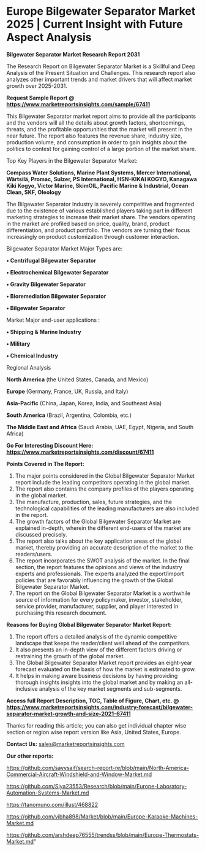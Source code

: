 # Europe Bilgewater Separator Market 2025 | Current Insight with Future Aspect Analysis

<strong>Bilgewater Separator Market Research Report 2031</strong>

The Research Report on Bilgewater Separator Market is a Skillful and Deep Analysis of the Present Situation and Challenges. This research report also analyzes other important trends and market drivers that will affect market growth over 2025-2031.

<strong>Request Sample Report @ <a href=https://www.marketreportsinsights.com/sample/67411>https://www.marketreportsinsights.com/sample/67411</a></strong>

This Bilgewater Separator market report aims to provide all the participants and the vendors will all the details about growth factors, shortcomings, threats, and the profitable opportunities that the market will present in the near future. The report also features the revenue share, industry size, production volume, and consumption in order to gain insights about the politics to contest for gaining control of a large portion of the market share.

Top Key Players in the Bilgewater Separator Market:

<strong>Compass Water Solutions, Marine Plant Systems, Mercer International, Wärtsilä, Promac, Sulzer, PS International, HSN-KIKAI KOGYO, Kanagawa Kiki Kogyo, Victor Marine, SkimOIL, Pacific Marine & Industrial, Ocean Clean, SKF, Oleology</strong>

The Bilgewater Separator Industry is severely competitive and fragmented due to the existence of various established players taking part in different marketing strategies to increase their market share. The vendors operating in the market are profiled based on price, quality, brand, product differentiation, and product portfolio. The vendors are turning their focus increasingly on product customization through customer interaction.

Bilgewater Separator Market Major Types are:

<strong>• Centrifugal Bilgewater Separator

• Electrochemical Bilgewater Separator

• Gravity Bilgewater Separator

• Bioremediation Bilgewater Separator

• Bilgewater Separator</strong>

Market Major end-user applications :

<strong>• Shipping & Marine Industry

• Military

• Chemical Industry</strong>

Regional Analysis

</u><strong><b>North America</b></strong> (the United States, Canada, and Mexico)

<strong><b>Europe </b></strong>(Germany, France, UK, Russia, and Italy)

<strong><b>Asia-Pacific</b></strong> (China, Japan, Korea, India, and Southeast Asia)

<strong><b>South America</b></strong> (Brazil, Argentina, Colombia, etc.)

<strong><b>The Middle East and Africa</b></strong> (Saudi Arabia, UAE, Egypt, Nigeria, and South Africa)

<strong>Go For Interesting Discount Here: <a href=https://www.marketreportsinsights.com/discount/67411>https://www.marketreportsinsights.com/discount/67411</a></strong>

<strong>Points Covered in The Report:</strong>
<ol>
  <li>The major points considered in the Global Bilgewater Separator Market report include the leading competitors operating in the global market.</li>
  <li>The report also contains the company profiles of the players operating in the global market.</li>
  <li>The manufacture, production, sales, future strategies, and the technological capabilities of the leading manufacturers are also included in the report.</li>
  <li>The growth factors of the Global Bilgewater Separator Market are explained in-depth, wherein the different end-users of the market are discussed precisely.</li>
  <li>The report also talks about the key application areas of the global market, thereby providing an accurate description of the market to the readers/users.</li>
  <li>The report incorporates the SWOT analysis of the market. In the final section, the report features the opinions and views of the industry experts and professionals. The experts analyzed the export/import policies that are favorably influencing the growth of the Global Bilgewater Separator Market.</li>
  <li>The report on the Global Bilgewater Separator Market is a worthwhile source of information for every policymaker, investor, stakeholder, service provider, manufacturer, supplier, and player interested in purchasing this research document.</li>
</ol>
<strong>Reasons for Buying Global Bilgewater Separator Market Report:</strong>

<ol>
  <li>The report offers a detailed analysis of the dynamic competitive landscape that keeps the reader/client well ahead of the competitors.</li>
  <li>It also presents an in-depth view of the different factors driving or restraining the growth of the global market.</li>
  <li>The Global Bilgewater Separator Market report provides an eight-year forecast evaluated on the basis of how the market is estimated to grow.</li>
  <li>It helps in making aware business decisions by having providing thorough insights insights into the global market and by making an all-inclusive analysis of the key market segments and sub-segments.</li>
</ol>
<strong>Access full Report Description, TOC, Table of Figure, Chart, etc. @ <a href=https://www.marketreportsinsights.com/industry-forecast/bilgewater-separator-market-growth-and-size-2021-67411>https://www.marketreportsinsights.com/industry-forecast/bilgewater-separator-market-growth-and-size-2021-67411</a></strong>


Thanks for reading this article; you can also get individual chapter wise section or region wise report version like Asia, United States, Europe.

<strong>Contact Us:</strong>
sales@marketreportsinsights.com

<strong>Our other reports:</strong>

<a href=https://github.com/sayysaif/search-report-re/blob/main/North-America-Commercial-Aircraft-Windshield-and-Window-Market.md>https://github.com/sayysaif/search-report-re/blob/main/North-America-Commercial-Aircraft-Windshield-and-Window-Market.md</a>

<a href=https://github.com/Siya23553/Research/blob/main/Europe-Laboratory-Automation-Systems-Market.md>https://github.com/Siya23553/Research/blob/main/Europe-Laboratory-Automation-Systems-Market.md</a>

<a href=https://tanomuno.com/illust/468822>https://tanomuno.com/illust/468822</a>

<a href=https://github.com/vibha898/Market/blob/main/Europe-Karaoke-Machines-Market.md>https://github.com/vibha898/Market/blob/main/Europe-Karaoke-Machines-Market.md</a>

<a href=https://github.com/arshdeep76555/trendss/blob/main/Europe-Thermostats-Market.md>https://github.com/arshdeep76555/trendss/blob/main/Europe-Thermostats-Market.md</a>"
